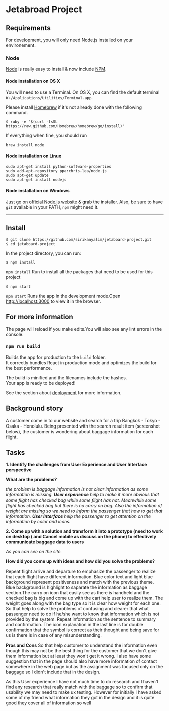 # Jetabroad Project 

## Requirements

For development, you will only need Node.js installed on your environement.

### Node

[Node](http://nodejs.org/) is really easy to install & now include [NPM](https://npmjs.org/).

#### Node installation on OS X

You will need to use a Terminal. On OS X, you can find the default terminal in
`/Applications/Utilities/Terminal.app`.

Please install [Homebrew](http://brew.sh/) if it's not already done with the following command.

    $ ruby -e "$(curl -fsSL https://raw.github.com/Homebrew/homebrew/go/install)"

If everything when fine, you should run

    brew install node

#### Node installation on Linux

    sudo apt-get install python-software-properties
    sudo add-apt-repository ppa:chris-lea/node.js
    sudo apt-get update
    sudo apt-get install nodejs

#### Node installation on Windows

Just go on [official Node.js website](http://nodejs.org/) & grab the installer.
Also, be sure to have `git` available in your PATH, `npm` might need it.

---

## Install

    $ git clone https://github.com/sirikanyalim/jetaboard-project.git
    $ cd jetaboard-project
    
    
In the project directory, you can run:

    $ npm install
`npm install` Run to install all the packages that need to be used for this project 
    
    $ npm start
`npm start` Runs the app in the development mode.Open [http://localhost:3000](http://localhost:3000) to view it in the browser.




## For more information
The page will reload if you make edits.You will also see any lint errors in the console.

### `npm run build`

Builds the app for production to the `build` folder.<br>
It correctly bundles React in production mode and optimizes the build for the best performance.

The build is minified and the filenames include the hashes.<br>
Your app is ready to be deployed!

See the section about [deployment](https://facebook.github.io/create-react-app/docs/deployment) for more information.


## Background story
A customer come in to our website and search for a trip  Bangkok - Tokyo - Osaka - Honolulu. Being presented with the search result item (screenshot below), the customer is wondering about baggage information for each flight.

## Tasks

**1. Identify the challenges from User Experience and User Interface perspective**

**What are the problems?**

*the problem is baggage information is not clear information as some information is missing. ***User experience*** help to make it more obvious that some flight has checked bag while some flight has not. Meanwhile some flight has checked bag but there is no carry on bag.
 Also the information of weight are missing so we need to inform the passenger that how to get that information. ***User Interface*** help the passenger to get attention on the information by color and icons.* 

**2. Come up with a solution and transform it into a prototype (need to work on desktop ( and Cancel mobile as discuss on the phone) to effectively communicate baggage data to users**

*As you can see on the site.* 

**How did you come up with ideas and how did you solve the problems?**

Repeat flight arrive and departure to emphasize the passenger to realize that each flight have different information.
Blue color text and light blue background represent positiveness and match with the previous theme. Blue background is highlight to saparate the information as baggage section.The carry on icon that easily see as there is handheld and the checked bag is big and come up with the cart help user to realize them. The weight goes along with the bag type so it is clear how weight for each one. So that help to solve the problems of confusing and clearer that what passenger need to do if he/she want to know that information which is not provided by the system. Repeat information as the sentence to summary and confirmation. The icon explanation in the last line is for double confirmation that the symbol is correct as their thought and being save for us is there is in case of any misunderstanding. 

**Pros and Cons**
So that help customer to understand the information even though this may not be the best thing for the customer that we don't give them information but at least they won't get it wrong. I also have some suggestion that in the page should also have more information of contact somewhere in the web page but as the assignment was focused only on the baggage so I didn't include that in the design.

As this User experience I have not much time to do research and I haven't find any research that really match with the baggage so to confirm that usability we may need to make ux testing. However for  initially I have asked some of my friend what information they got in the design and it is quite good they cover all of information so well
